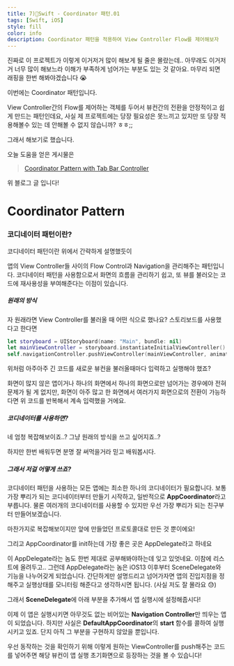 ```yaml
---
title: 7)🍎Swift - Coordinator 패턴.01
tags: [Swift, iOS]
style: fill
color: info
description: Coordinator 패턴을 적용하여 View Controller Flow를 제어해보자
---
```




진짜로 이 프로젝트가 이렇게 이거저거 많이 해보게 될 줄은 몰랐는데.. 아무래도 이거저거 너무 많이 해보느라 이해가 부족하게 넘어가는 부분도 있는 것 같아요. 마무리 되면 래핑을 한번 해봐야겠습니다 😭

이번에는 Coordinator 패턴입니다.

View Controller간의 Flow를 제어하는 객체를 두어서 뷰컨간의 전환을 안정적이고 쉽게 만드는 패턴인데요, 사실 제 프로젝트에는 당장 필요성은 못느끼고 있지만 또 당장 적용해볼수 있는 데 안해볼 수 없지 않습니까? ㅎㅎ;;

그래서 해보기로 했습니다.

오늘 도움을 얻은 게시물은

> [Coordinator Pattern with Tab Bar Controller](https://somevitalyz123.medium.com/coordinator-pattern-with-tab-bar-controller-33e08d39d7d)

위 블로그 글 입니다!

# Coordinator Pattern

### 코디네이터 패턴이란?

코디네이터 패턴이란 위에서 간략하게 설명했듯이

앱의 View Controller들 사이의 Flow Control과 Navigation을 관리해주는 패턴입니다. 코디네이터 패턴을 사용함으로서 화면의 흐름을 관리하기 쉽고, 또 뷰를 불러오는 코드에 재사용성을 부여해준다는 이점이 있습니다.



##### 원래의 방식

자 원래라면 View Controller를 불러올 때 어떤 식으로 했나요? 스토리보드를 사용했다고 한다면

~~~swift
let storyboard = UIStoryboard(name: "Main", bundle: nil)
let mainViewController = storyboard.instantiateInitialViewController() as! MainViewController
self.navigationController.pushViewController(mainViewController, animated: true)
~~~

위처럼 아주아주 긴 코드를 새로운 뷰컨을 불러올때마다 입력하고 실행해야 했죠?

화면이 많지 않은 앱이거나 하나의 화면에서 하나의 화면으로만 넘어가는 경우에야 전혀 문제가 될 게 없지만, 화면이 아주 많고 한 화면에서 여러가지 화면으로의 전환이 가능하다면 위 코드를 반복해서 계속 입력했을 거에요. 



##### 코디네이터를 사용하면?

<script src="https://gist.github.com/StanSign/7e78c70a93c51b47a626b103723a2d3d.js?file=Coordinator.swift"></script>

네 엄청 복잡해보이죠..? 그냥 원래의 방식을 쓰고 싶어지죠..?

하지만 한번 배워두면 분명 잘 써먹을거라 믿고 배워봅시다.



##### 그래서 저걸 어떻게 쓰죠?

코디네이터 패턴을 사용하는 모든 앱에는 최소한 하나의 코디네이터가 필요합니다. 보통 가장 뿌리가 되는 코디네이터부터 만들기 시작하고, 일반적으로 **AppCoordinator**라고 부릅니다. 물론 여러개의 코디네이터를 사용할 수 있지만 우선 가장 뿌리가 되는 친구부터 만들어보겠습니다.

<script src="https://gist.github.com/StanSign/7e78c70a93c51b47a626b103723a2d3d.js?file=AppCoordinator.swift"></script>

마찬가지로 복잡해보이지만 앞에 만들었던 프로토콜대로 만든 것 뿐이에요!

그리고 AppCoordinator를 init하는데 가장 좋은 곳은 AppDelegate라고 하네요

이 AppDelegate라는 놈도 한번 제대로 공부해봐야하는데 잊고 있엇네요. 이참에 리스트에 올려두고.. 그런데 AppDelegate라는 놈은 iOS13 이후부터 SceneDelegate와 기능을 나누어갖게 되었습니다. 간단하게만 설명드리고 넘어가자면 앱의 진입지점을 정해주고 실행상태를 모니터링 해준다고 생각하시면 됩니다. (사실 저도 잘 몰라요 😓)

그래서 **SceneDelegate**에 아래 부분을 추가해서 앱 실행시에 설정해줍시다!

<script src="https://gist.github.com/StanSign/7e78c70a93c51b47a626b103723a2d3d.js?file=SceneDelegate.swift"></script>

이제 이 앱은 실행시키면 아무것도 없는 비어있는 **Navigation Controller**만 띄우는 앱이 되었습니다. 하지만 사실은 **DefaultAppCoordinator**의 **start** 함수를 콜하여 실행시키고 있죠. 단지 아직 그 부분을 구현하지 않았을 뿐입니다.

<script src="https://gist.github.com/StanSign/7e78c70a93c51b47a626b103723a2d3d.js?file=showHomeFlow.swift"></script>

우선 동작하는 것을 확인하기 위해 이렇게 원하는 ViewController를 push해주는 코드를 넣어주면 해당 뷰컨이 앱 실행 초기화면으로 등장하는 것을 볼 수 있습니다!